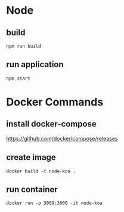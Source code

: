 # Node
## build
```
npm run build
```

## run application
```
npm start
```

# Docker Commands
## install docker-compose
https://github.com/docker/compose/releases

## create image
```
docker build -t node-koa .
```

## run container
```
docker run -p 3000:3000 -it node-koa
